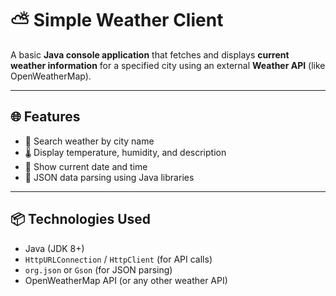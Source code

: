 # ⛅ Simple Weather Client

A basic **Java console application** that fetches and displays **current weather information** for a specified city using an external **Weather API** (like OpenWeatherMap).

---

## 🌐 Features

- 🔎 Search weather by city name
- 🌡️ Display temperature, humidity, and description
- 📅 Show current date and time
- 🧾 JSON data parsing using Java libraries

---

## 📦 Technologies Used

- Java (JDK 8+)
- `HttpURLConnection` / `HttpClient` (for API calls)
- `org.json` or `Gson` (for JSON parsing)
- OpenWeatherMap API (or any other weather API)

